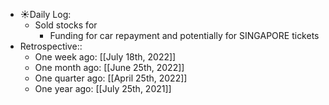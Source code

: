 - ☀️Daily Log:
    - Sold stocks for
        - Funding for car repayment and potentially for SINGAPORE tickets
- Retrospective::
    - One week ago: [[July 18th, 2022]]
    - One month ago: [[June 25th, 2022]]
    - One quarter ago: [[April 25th, 2022]]
    - One year ago: [[July 25th, 2021]]
